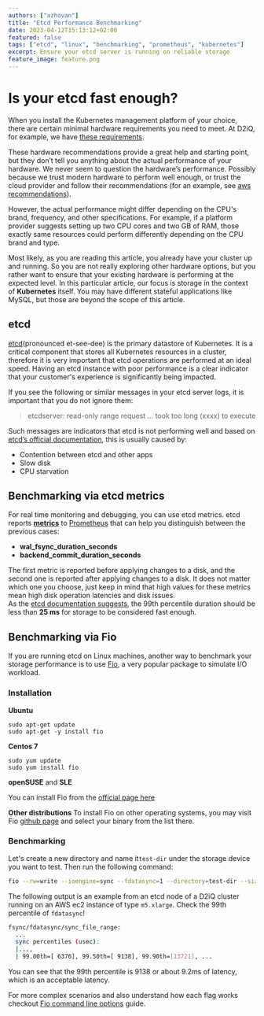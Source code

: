 ```yaml
---
authors: ["azhovan"]
title: "Etcd Performance Benchmarking"
date: 2023-04-12T15:13:12+02:00
featured: false
tags: ["etcd", "linux", "benchmarking", "prometheus", "kubernetes"]
excerpt: Ensure your etcd server is running on reliable storage
feature_image: feature.png
---
```



# Is your etcd fast enough?

When you install the Kubernetes management platform of your choice, there are certain minimal hardware requirements you need to meet. At D2iQ, for example, we have [these requirements](https://docs.d2iq.com/dkp/2.4/resource-requirements).

These hardware recommendations provide a great help and starting point, but they don’t tell you anything about the actual performance of your hardware. We never seem to question the hardware’s performance. Possibly because we trust modern hardware to perform well enough, or trust the cloud provider and follow their recommendations (for an example, see [aws recommendations](https://aws.amazon.com/intel/#Instance_Types)).

However, the actual performance might differ depending on the CPU's brand, frequency, and other specifications. For example, if a platform provider suggests setting up two CPU cores and two GB of RAM, those exactly same resources could perform differently depending on the CPU brand and type.

Most likely, as you are reading this article, you already have your cluster up and running. So you are not really exploring other hardware options, but you rather want to ensure that your existing hardware is performing at the expected level. In this particular article, our focus is storage in the context of **Kubernetes** itself. You may have different stateful applications like MySQL, but those are beyond the scope of this article.

## etcd

[etcd](https://github.com/etcd-io/etcd)(pronounced et-see-dee) is the primary datastore of Kubernetes. It is a critical component that stores all Kubernetes resources in a cluster, therefore it is very important that etcd operations are performed at an ideal speed. Having an etcd instance with poor performance is a clear indicator that your customer's experience is significantly being impacted.

If you see the following or similar messages in your etcd server logs, it is important that you do not ignore them:

>  etcdserver: read-only range request … took too long (xxxx) to execute


Such messages are indicators that etcd is not performing well and based on [etcd’s official documentation](https://etcd.io/docs/v3.3/faq/#what-does-the-etcd-warning-apply-entries-took-too-long-mean), this is usually caused by:

- Contention between etcd and other apps
- Slow disk
- CPU starvation

## Benchmarking via etcd metrics

For real time monitoring and debugging, you can use etcd metrics. etcd reports [**metrics**](https://etcd.io/docs/v3.4/metrics/) to [Prometheus](https://prometheus.io/) that can help you distinguish between the previous cases:

- **wal\_fsync\_duration\_seconds**
- **backend\_commit\_duration\_seconds**

The first metric is reported before applying changes to a disk, and the second one is reported after applying changes to a disk. It does not matter which one you choose, just keep in mind that high values for these metrics mean high disk operation latencies and disk issues.  
As the [etcd documentation suggests](https://etcd.io/docs/v3.3/faq/#what-does-the-etcd-warning-apply-entries-took-too-long-mean), the 99th percentile duration should be less than **25 ms** for storage to be considered fast enough.

## Benchmarking via Fio

If you are running etcd on Linux machines, another way to benchmark your storage performance is to use [Fio](https://github.com/axboe/fio), a very popular package to simulate I/O workload.

### Installation

**Ubuntu**

```shell 
sudo apt-get update
sudo apt-get -y install fio
 ```

**Centos 7**

```shell
sudo yum update 
sudo yum install fio  
```

**openSUSE** and **SLE**

You can install Fio from the [official page here](https://software.opensuse.org/download/package?package=fio&project=benchmark)

**Other distributions**
To install Fio on other operating systems, you may visit Fio [github page](https://github.com/axboe/fio#binary-packages) and select your binary from the list there.

### Benchmarking

Let's create a new directory and name it`test-dir` under the storage device you want to test. Then run the following command:
 ```bash 
fio --rw=write --ioengine=sync --fdatasync=1 --directory=test-dir --size=22m --bs=2300 --name=mytest  
  ```

The following output is an example from an etcd node of a D2iQ cluster running on an AWS ec2 instance of type `m5.xlarge`. Check the 99th percentile of `fdatasync`!

 ```bash 
 fsync/fdatasync/sync_file_range:
   ...
   sync percentiles (usec):
   |...,
   | 99.00th=[ 6376], 99.50th=[ 9138], 99.90th=[13721], ...
``` 

You can see that the 99th percentile is 9138 or about 9.2ms of latency, which is an acceptable latency.

For more complex scenarios and also understand how each flag works checkout [Fio command line options](https://github.com/axboe/fio/blob/master/HOWTO.rst) guide.
